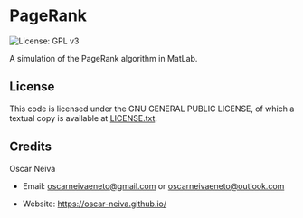 PageRank
==========
![License: GPL v3](https://img.shields.io/badge/License-GPL%20v3-blue.svg)

A simulation of the PageRank algorithm in MatLab.


License
-------
This code is licensed under the GNU GENERAL PUBLIC LICENSE, of which a textual copy is available at [LICENSE.txt](LICENSE.txt).


Credits
-------
Oscar Neiva

- Email: oscarneivaeneto@gmail.com or oscarneivaeneto@outlook.com

- Website: https://oscar-neiva.github.io/
